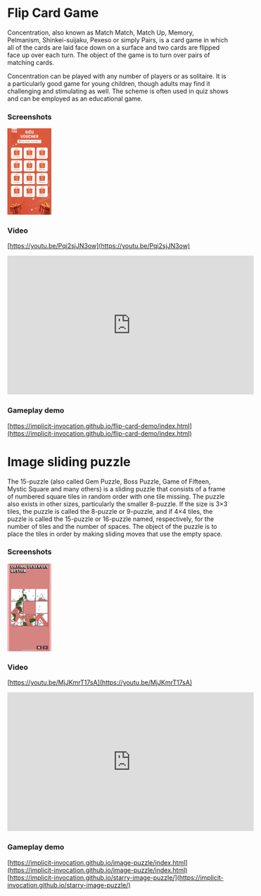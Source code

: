 # Flip Card Game

Concentration, also known as Match Match, Match Up, Memory, Pelmanism, Shinkei-suijaku, Pexeso or simply Pairs, is a card game in which all of the cards are laid face down on a surface and two cards are flipped face up over each turn. The object of the game is to turn over pairs of matching cards.

Concentration can be played with any number of players or as solitaire. It is a particularly good game for young children, though adults may find it challenging and stimulating as well. The scheme is often used in quiz shows and can be employed as an educational game.

### Screenshots
<img src="https://raw.githubusercontent.com/implicit-invocation/playable-ads-demo/master/IMG_3387.PNG" width="100">

### Video
[https://youtu.be/Pqi2sjJN3ow](https://youtu.be/Pqi2sjJN3ow)
<iframe width="560" height="315" src="https://www.youtube.com/embed/Pqi2sjJN3ow" frameborder="0" allow="accelerometer; autoplay; encrypted-media; gyroscope; picture-in-picture" allowfullscreen></iframe>

### Gameplay demo
[https://implicit-invocation.github.io/flip-card-demo/index.html](https://implicit-invocation.github.io/flip-card-demo/index.html)

# Image sliding puzzle

The 15-puzzle (also called Gem Puzzle, Boss Puzzle, Game of Fifteen, Mystic Square and many others) is a sliding puzzle that consists of a frame of numbered square tiles in random order with one tile missing. The puzzle also exists in other sizes, particularly the smaller 8-puzzle. If the size is 3×3 tiles, the puzzle is called the 8-puzzle or 9-puzzle, and if 4×4 tiles, the puzzle is called the 15-puzzle or 16-puzzle named, respectively, for the number of tiles and the number of spaces. The object of the puzzle is to place the tiles in order by making sliding moves that use the empty space.

### Screenshots
<img src="https://raw.githubusercontent.com/implicit-invocation/playable-ads-demo/master/IMG_3389.jpg" width="100">

### Video
[https://youtu.be/MjJKmrT17sA](https://youtu.be/MjJKmrT17sA)
<iframe width="560" height="315" src="https://www.youtube.com/embed/MjJKmrT17sA" frameborder="0" allow="accelerometer; autoplay; encrypted-media; gyroscope; picture-in-picture" allowfullscreen></iframe>

### Gameplay demo 
[https://implicit-invocation.github.io/image-puzzle/index.html](https://implicit-invocation.github.io/image-puzzle/index.html)
[https://implicit-invocation.github.io/starry-image-puzzle/](https://implicit-invocation.github.io/starry-image-puzzle/)
